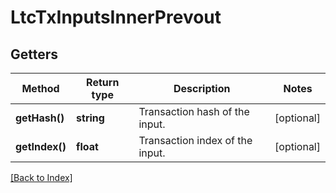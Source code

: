 # LtcTxInputsInnerPrevout

## Getters

Method | Return type | Description | Notes
------------ | ------------- | ------------- | -------------
**getHash()** | **string** | Transaction hash of the input. | [optional]
**getIndex()** | **float** | Transaction index of the input. | [optional]

[[Back to Index]](../index.md)
